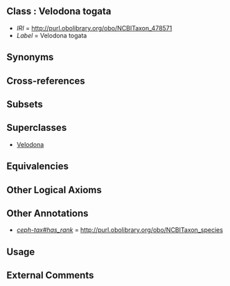 
## Class : Velodona togata

 * *IRI* = http://purl.obolibrary.org/obo/NCBITaxon_478571
 * *Label* = Velodona togata

## Synonyms


## Cross-references


## Subsets


## Superclasses

 * [Velodona](../../NCBITaxon/70/NCBITaxon_478570.md)

## Equivalencies


## Other Logical Axioms


## Other Annotations

 * *[ceph-tax#has_rank](../../ceph-tax#has/nk/ceph-tax#has_rank.md)* = http://purl.obolibrary.org/obo/NCBITaxon_species

## Usage


## External Comments


